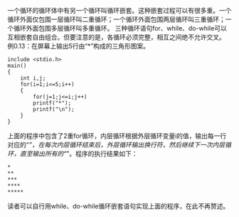 一个循环的循环体中有另一个循环叫循环嵌套。这种嵌套过程可以有很多重。一个循环外面仅包围一层循环叫二重循环；一个循环外面包围两层循环叫三重循环；一个循环外面包围多层循环叫多重循环。
三种循环语句for、while、do-while可以互相嵌套自由组合。但要注意的是，各循环必须完整，相互之间绝不允许交叉。
例0.13：在屏幕上输出5行由“*”构成的三角形图案。
```  
include <stdio.h>
main()
{
	int i,j;
	for(i=1;i<=5;i++)
	{
		for(j=1;j<=i;j++)
		printf("*");
		printf("\n");
	}
}
```
上面的程序中包含了2重for循环，内层循环根据外层循环变量i的值，输出每一行对应的“*”，在每次内层循环结束后，外层循环输出换行符，然后继续下一次内层循环，直至输出所有的“*”。程序的执行结果如下：
```  
*
**
***
****
*****
```
读者可以自行用while、do-while循环嵌套语句实现上面的程序，在此不再赘述。